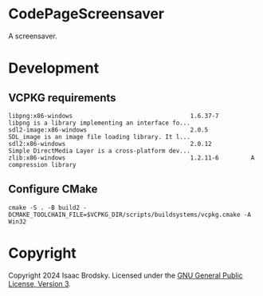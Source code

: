 # CodePageScreensaver

A screensaver.

# Development

## VCPKG requirements

```
libpng:x86-windows                                 1.6.37-7         libpng is a library implementing an interface fo...
sdl2-image:x86-windows                             2.0.5            SDL_image is an image file loading library. It l...
sdl2:x86-windows                                   2.0.12           Simple DirectMedia Layer is a cross-platform dev...
zlib:x86-windows                                   1.2.11-6         A compression library
```
## Configure CMake

```
cmake -S . -B build2 -DCMAKE_TOOLCHAIN_FILE=$VCPKG_DIR/scripts/buildsystems/vcpkg.cmake -A Win32
```

# Copyright

Copyright 2024 Isaac Brodsky. Licensed under the [GNU General Public License, Version 3](./LICENSE.txt).

